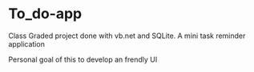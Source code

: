 # To_do-app
Class Graded project done with vb.net and SQLite. A mini task reminder application 

Personal goal of this to develop an frendly UI
